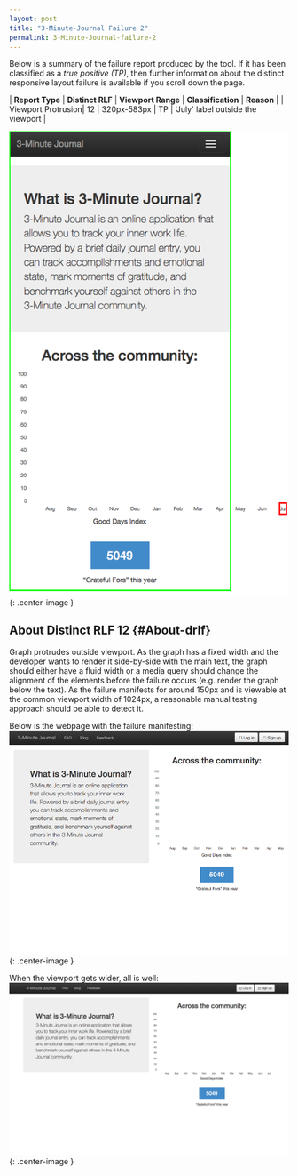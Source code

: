 ```yaml
---
layout: post
title: "3-Minute-Journal Failure 2"
permalink: 3-Minute-Journal-failure-2
---
```

Below is a summary of the failure report produced by the tool. If it has been classified as a *true positive (TP)*, then further information about the distinct responsive layout failure is available if you scroll down the page.

| **Report Type** | **Distinct RLF** | **Viewport Range** | **Classification** | **Reason** |
| Viewport Protrusion| 12 | 320px-583px | TP | 'July' label outside the viewport | 

![Screenshot of the fault](../assets/images/3-Minute-Journal/fault2/viewportOverflowWidth451.png){: .center-image }

## About Distinct RLF 12 {#About-drlf}

Graph protrudes outside viewport. As the graph has a fixed width and the developer wants to render it side-by-side with the main text, the graph should either have a fluid width or a media query should change the alignment of the elements before the failure occurs (e.g. render the graph below the text). As the failure manifests for around 150px and is viewable at the common viewport width of 1024px, a reasonable manual testing approach should be able to detect it.

Below is the webpage with the failure manifesting:
![Bad screenshot](../assets/good-bad/rlf12/bad.png){: .center-image }

When the viewport gets wider, all is well:
![OK](../assets/good-bad/rlf12/ok.png){: .center-image }
